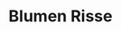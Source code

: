 ---
title: "Blumen Risse"
url: /recklinghausen/blumen-risse-hochlarmarkstrasse/
shop: Garten-Center
---